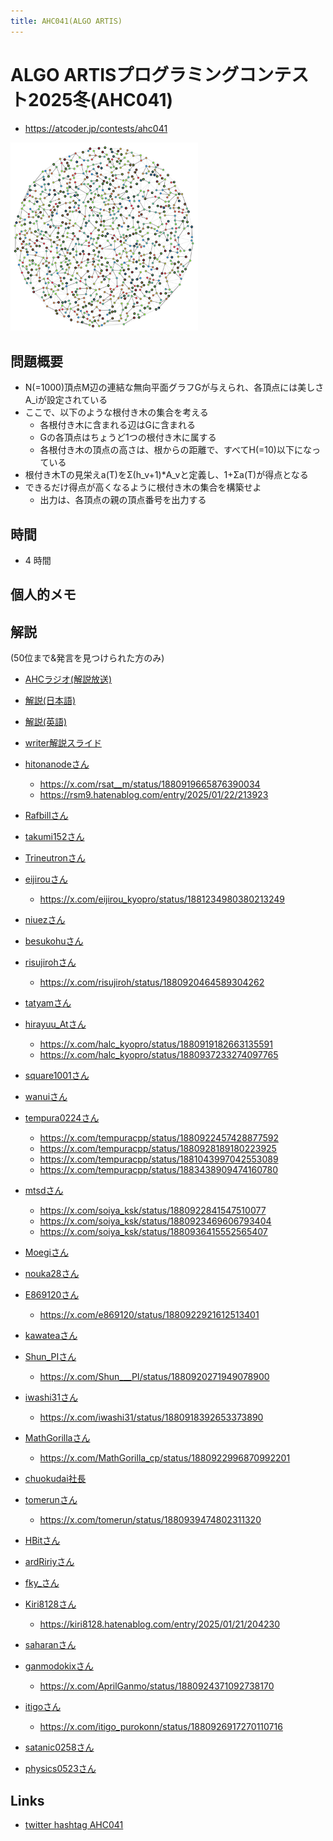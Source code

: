 ```yaml
---
title: AHC041(ALGO ARTIS)
---
```


# ALGO ARTISプログラミングコンテスト2025冬(AHC041)

- https://atcoder.jp/contests/ahc041

<img src="../imgs/ahc041.png" width=300>

## 問題概要

- N(=1000)頂点M辺の連結な無向平面グラフGが与えられ、各頂点には美しさA_iが設定されている
- ここで、以下のような根付き木の集合を考える
  - 各根付き木に含まれる辺はGに含まれる
  - Gの各頂点はちょうど1つの根付き木に属する
  - 各根付き木の頂点の高さは、根からの距離で、すべてH(=10)以下になっている
- 根付き木Tの見栄えa(T)をΣ(h_v+1)*A_vと定義し、1+Σa(T)が得点となる
- できるだけ得点が高くなるように根付き木の集合を構築せよ
  - 出力は、各頂点の親の頂点番号を出力する

## 時間

- 4 時間

## 個人的メモ


## 解説

(50位まで&発言を見つけられた方のみ)

- [AHCラジオ(解説放送)](https://www.youtube.com/watch?v=WcrjJPNSwCg)
- [解説(日本語)](https://atcoder.jp/contests/ahc041/editorial)
- [解説(英語)](https://atcoder.jp/contests/ahc041/editorial?editorialLang=en)

- [writer解説スライド](https://speakerdeck.com/terryu16/ahc041jie-shuo)

- [hitonanodeさん](https://x.com/rsat__m/status/1880929429503021344)
  - https://x.com/rsat__m/status/1880919665876390034
  - https://rsm9.hatenablog.com/entry/2025/01/22/213923
- [Rafbillさん](https://x.com/Rafbill_pc/status/1880924430723109094)
- [takumi152さん](https://x.com/takumi152/status/1880919321922425269)
- [Trineutronさん](https://x.com/trineutron/status/1880921885896241272)
- [eijirouさん](https://x.com/eijirou_kyopro/status/1880968455966593518)
  - https://x.com/eijirou_kyopro/status/1881234980380213249
- [niuezさん](https://x.com/xiuez/status/1880920279704301702)
- [besukohuさん](https://x.com/besukohu/status/1880920051823640853)
- [risujirohさん](https://x.com/risujiroh/status/1880918815732855006)
  - https://x.com/risujiroh/status/1880920464589304262
- [tatyamさん](https://x.com/tatyam_prime/status/1880920451788271749)
- [hirayuu_Atさん](https://x.com/halc_kyopro/status/1880918380129198211)
  - https://x.com/halc_kyopro/status/1880919182663135591
  - https://x.com/halc_kyopro/status/1880937233274097765
- [square1001さん](https://x.com/square10011/status/1880969818272337968)
- [wanuiさん](https://x.com/gmeriaog/status/1880921567254945934)
- [tempura0224さん](https://x.com/tempuracpp/status/1880922116880769044)
  - https://x.com/tempuracpp/status/1880922457428877592
  - https://x.com/tempuracpp/status/1880928189180223925
  - https://x.com/tempuracpp/status/1881043997042553089
  - https://x.com/tempuracpp/status/1883438909474160780
- [mtsdさん](https://x.com/soiya_ksk/status/1880919897045414297)
  - https://x.com/soiya_ksk/status/1880922841547510077
  - https://x.com/soiya_ksk/status/1880923469606793404
  - https://x.com/soiya_ksk/status/1880936415552565407
- [Moegiさん](https://x.com/mih28731325/status/1880920695057867226)
- [nouka28さん](https://x.com/nouka28/status/1880921829403152624)
- [E869120さん](https://x.com/e869120/status/1880921808834273451)
  - https://x.com/e869120/status/1880922921612513401
- [kawateaさん](https://x.com/kawatea03/status/1880920253477347478)
- [Shun_PIさん](https://x.com/Shun___PI/status/1880918985962877372)
  - https://x.com/Shun___PI/status/1880920271949078900
- [iwashi31さん](https://x.com/iwashi31/status/1880919034939707626)
  - https://x.com/iwashi31/status/1880918392653373890
- [MathGorillaさん](https://x.com/MathGorilla_cp/status/1880920328085688738)
  - https://x.com/MathGorilla_cp/status/1880922996870992201
- [chuokudai社長](https://x.com/chokudai/status/1880919032351875243)
- [tomerunさん](https://x.com/tomerun/status/1880918679254421736)
  - https://x.com/tomerun/status/1880939474802311320
- [HBitさん](https://x.com/toomerhs/status/1880919117873713518)
- [ardRiriyさん](https://x.com/ardririy/status/1880919739566055499)
- [fky_さん](https://x.com/fkyrz_0111/status/1880920942756712605)
- [Kiri8128さん](https://x.com/kiri8128/status/1880918805322625118)
  - https://kiri8128.hatenablog.com/entry/2025/01/21/204230
- [saharanさん](https://x.com/shr_pc/status/1880920441600332149)
- [ganmodokixさん](https://x.com/AprilGanmo/status/1880918426375565652)
  - https://x.com/AprilGanmo/status/1880924371092738170
- [itigoさん](https://x.com/itigo_purokonn/status/1880918334180565199)
  - https://x.com/itigo_purokonn/status/1880926917270110716
- [satanic0258さん](https://x.com/satanic0258/status/1880921359062278469)

- [physics0523さん](https://kcpc.hatenablog.com/entry/2025/01/19/200411)

## Links

- [twitter hashtag AHC041](https://x.com/hashtag/AHC041)

